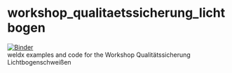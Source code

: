# workshop_qualitaetssicherung_lichtbogen
[![Binder](https://mybinder.org/badge_logo.svg)](https://mybinder.org/v2/gh/BAMWelDX/workshop_qualitaetssicherung_lichtbogen/HEAD?urlpath=%2Fdoc%2Ftree%2Fanalysis.ipynb)  
weldx examples and code for the Workshop Qualitätssicherung Lichtbogenschweißen

